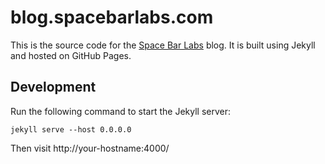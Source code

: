 # blog.spacebarlabs.com

This is the source code for the [Space Bar Labs](https://www.spacebarlabs.com/) blog. It is built using Jekyll and hosted on GitHub Pages.

## Development

Run the following command to start the Jekyll server:

```
jekyll serve --host 0.0.0.0
```

Then visit http://your-hostname:4000/
